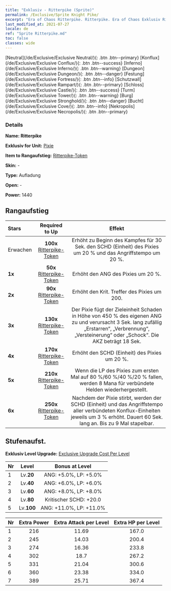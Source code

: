 ```yaml
---
title: "Exklusiv - Ritterpike (Sprite)"
permalink: /Exclusive/Sprite Knight Pike/
excerpt: "Era of Chaos Ritterpike. Ritterpike. Era of Chaos Exklusiv Ritterpike. Pixie Exklusiv."
last_modified_at: 2021-07-27
locale: de
ref: "Sprite Ritterpike.md"
toc: false
classes: wide
---
```

 [Neutral](/de/Exclusive/Exclusive Neutral/){: .btn .btn--primary} [Konflux](/de/Exclusive/Exclusive Conflux/){: .btn .btn--success} [Inferno](/de/Exclusive/Exclusive Inferno/){: .btn .btn--warning} [Dungeon](/de/Exclusive/Exclusive Dungeon/){: .btn .btn--danger} [Festung](/de/Exclusive/Exclusive Fortress/){: .btn .btn--info} [Schutzwall](/de/Exclusive/Exclusive Rampart/){: .btn .btn--primary} [Schloss](/de/Exclusive/Exclusive Castle/){: .btn .btn--success} [Turm](/de/Exclusive/Exclusive Tower/){: .btn .btn--warning} [Burg](/de/Exclusive/Exclusive Stronghold/){: .btn .btn--danger} [Bucht](/de/Exclusive/Exclusive Cove/){: .btn .btn--info} [Nekropolis](/de/Exclusive/Exclusive Necropolis/){: .btn .btn--primary} 

### Details
 **Name: Ritterpike** 

 **Exklusiv for Unit:** [Pixie](/de/units/Sprite/) 

 **Item to Rangaufstieg:** [Ritterpike-Token](/ItemsDE/con_916/)

 **Skin:** -

 **Type:** Aufladung

 **Open:** -

 **Power:** 1440

## Rangaufstieg

  |     Stars    |  Required to Up | Effekt |
  |:-------------|:---------------:|:---------------:|
  |  Erwachen  | **100x** [Ritterpike-Token](/ItemsDE/con_916/) | Erhöht zu Beginn des Kampfes für 30 Sek. den SCHD (Einheit) des Pixies um 20 % und das Angriffstempo um 20 %. |
  | **1x** <i class="fas fa-star"/> | **50x** [Ritterpike-Token](/ItemsDE/con_916/) | Erhöht den ANG des Pixies um 20 %. |
  | **2x** <i class="fas fa-star"/> | **90x** [Ritterpike-Token](/ItemsDE/con_916/) | Erhöht den Krit. Treffer des Pixies um 200. |
  | **3x** <i class="fas fa-star"/> | **130x** [Ritterpike-Token](/ItemsDE/con_916/) | Der Pixie fügt der Zieleinheit Schaden in Höhe von 450 % des eigenen ANG zu und verursacht 3 Sek. lang zufällig „Erstarren“, „Verbrennung“, „Versteinerung“ oder „Schock“. Die AKZ beträgt 18 Sek. |
  | **4x** <i class="fas fa-star"/> | **170x** [Ritterpike-Token](/ItemsDE/con_916/) | Erhöht den SCHD (Einheit) des Pixies um 20 %. |
  | **5x** <i class="fas fa-star"/> | **210x** [Ritterpike-Token](/ItemsDE/con_916/) | Wenn die LP des Pixies zum ersten Mal auf 80 %/60 %/40 %/20 % fallen, werden 8 Mana für verbündete Helden wiederhergestellt. |
  | **6x** <i class="fas fa-star"/> | **250x** [Ritterpike-Token](/ItemsDE/con_916/) | Nachdem der Pixie stirbt, werden der SCHD (Einheit) und das Angriffstempo aller verbündeten Konflux-Einheiten jeweils um 3 % erhöht. Dauert 60 Sek. lang an. Bis zu 9 Mal stapelbar. |


## Stufenaufst.
 **Exklusiv Level Upgrade:** [Exclusive Upgrade Cost Per Level](/Exclusive/ExclusiveUpgradeCostPerLevel/)

  |  Nr  |   Level  | Bonus at Level |
  |:-----|:--------:|:--------------:|
  | 1 | Lv.**20** | ANG: +5.0%, LP: +5.0% |
  | 2 | Lv.**40** | ANG: +6.0%, LP: +6.0% |
  | 3 | Lv.**60** | ANG: +8.0%, LP: +8.0% |
  | 4 | Lv.**80** | Kritischer SCHD: +20.0 |
  | 5 | Lv.**100** | ANG: +11.0%, LP: +11.0% |


  |  Nr  |  Extra Power | Extra Attack per Level | Extra HP per Level |
  |:-----|:--------:|:--------:|:--------:|
  | 1 | 216 | 11.69 | 167.0 |
  | 2 | 245 | 14.03 | 200.4 |
  | 3 | 274 | 16.36 | 233.8 |
  | 4 | 302 | 18.7 | 267.2 |
  | 5 | 331 | 21.04 | 300.6 |
  | 6 | 360 | 23.38 | 334.0 |
  | 7 | 389 | 25.71 | 367.4 |


